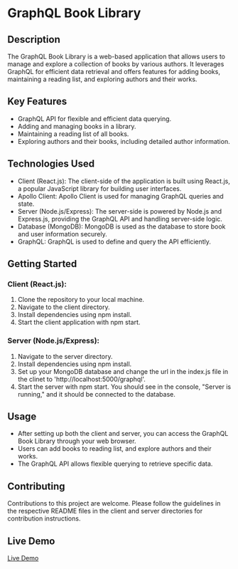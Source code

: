 # GraphQL Book Library

## Description
The GraphQL Book Library is a web-based application that allows users to manage and explore a collection of books by various authors. It leverages GraphQL for efficient data retrieval and offers features for adding books, maintaining a reading list, and exploring authors and their works.

## Key Features
* GraphQL API for flexible and efficient data querying.
* Adding and managing books in a library.
* Maintaining a reading list of all books.
* Exploring authors and their books, including detailed author information.
  
## Technologies Used
* Client (React.js): The client-side of the application is built using React.js, a popular JavaScript library for building user interfaces.
* Apollo Client: Apollo Client is used for managing GraphQL queries and state.
* Server (Node.js/Express): The server-side is powered by Node.js and Express.js, providing the GraphQL API and handling server-side logic.
* Database (MongoDB): MongoDB is used as the database to store book and user information securely.
* GraphQL: GraphQL is used to define and query the API efficiently.

## Getting Started

### Client (React.js):
1. Clone the repository to your local machine.
2. Navigate to the client directory.
3. Install dependencies using npm install.
4. Start the client application with npm start.

### Server (Node.js/Express):
1. Navigate to the server directory.
2. Install dependencies using npm install.
3. Set up your MongoDB database and change the url in the index.js file in the clinet to 'http://localhost:5000/graphql'.
4. Start the server with npm start. You should see in the console, "Server is running," and it should be connected to the database.

## Usage
* After setting up both the client and server, you can access the GraphQL Book Library through your web browser.
* Users can add books to reading list, and explore authors and their works.
* The GraphQL API allows flexible querying to retrieve specific data.

## Contributing
Contributions to this project are welcome. Please follow the guidelines in the respective README files in the client and server directories for contribution instructions.

## Live Demo
[Live Demo](https://graphql-book-library.netlify.app)
